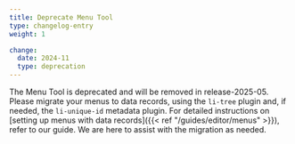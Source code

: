 ```yaml
---
title: Deprecate Menu Tool
type: changelog-entry
weight: 1

change:
  date: 2024-11
  type: deprecation
---
```


The Menu Tool is deprecated and will be removed in release-2025-05. Please migrate your menus to data records, using the `li-tree` plugin and, if needed, the `li-unique-id` metadata plugin. For detailed instructions on [setting up menus with data records]({{< ref "/guides/editor/menus" >}}), refer to our guide. We are here to assist with the migration as needed.
